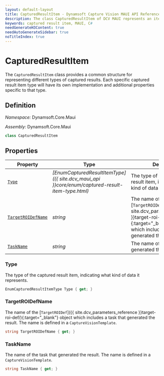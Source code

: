```yaml
---
layout: default-layout
title: CapturedResultItem - Dynamsoft Capture Vision MAUI API Reference
description: The class CapturedResultItem of DCV MAUI represents an item in a captured result, such as barcode, text line, detected quad, normalized image, original image, parsed item, etc.
keywords: captured result item, MAUI, C#
needGenerateH3Content: true
needAutoGenerateSidebar: true
noTitleIndex: true
---
```


# CapturedResultItem

The `CapturedResultItem` class provides a common structure for representing different types of captured results. Each specific captured result item type will have its own implementation and additional properties specific to that type.

## Definition

*Namespace:* Dynamsoft.Core.Maui

*Assembly:* Dynamsoft.Core.Maui

```csharp
class CapturedResultItem
```

## Properties

| Property | Type | Description |
| -------- | ---- | ----------- |
| [`Type`](#type) | *[EnumCapturedResultItemType]({{ site.dcv_maui_api }}core/enum/captured-result-item-type.html)* | The type of the captured result item, indicating what kind of data it represents. |
| [`TargetROIDefName`](#targetroidefname) | *string* | The name of the [`TargetROIDef`]({{ site.dcv_parameters_reference }}target-roi-def/){:target="_blank"} object which includes a task that generated the result. |
| [`TaskName`](#taskname) | *string* | The name of the task that generated the result. |

### Type

The type of the captured result item, indicating what kind of data it represents.

```csharp
EnumCapturedResultItemType Type { get; }
```

### TargetROIDefName

The name of the [`TargetROIDef`]({{ site.dcv_parameters_reference }}target-roi-def/){:target="_blank"} object which includes a task that generated the result. The name is defined in a `CaptureVisionTemplate`.

```csharp
string TargetROIDefName { get; }
```

### TaskName

The name of the task that generated the result. The name is defined in a `CaptureVisionTemplate`.

```csharp
string TaskName { get; }
```
